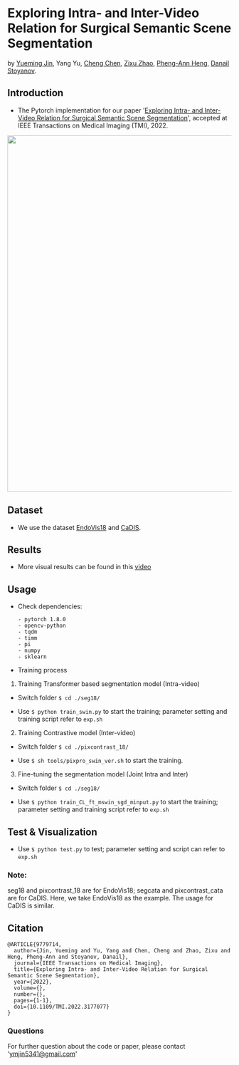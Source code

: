# Exploring Intra- and Inter-Video Relation for Surgical Semantic Scene Segmentation
by [Yueming Jin](https://yuemingjin.github.io/), Yang Yu, [Cheng Chen](https://scholar.google.com.hk/citations?user=bRe3FlcAAAAJ&hl=en), [Zixu Zhao](https://scholar.google.com.hk/citations?user=GSQY0CEAAAAJ&hl=zh-CN), [Pheng-Ann Heng](http://www.cse.cuhk.edu.hk/~pheng/), [Danail Stoyanov](https://www.ucl.ac.uk/surgical-robot-vision/).

## Introduction
* The Pytorch implementation for our paper '[Exploring Intra- and Inter-Video Relation for Surgical Semantic Scene Segmentation](https://arxiv.org/abs/2203.15251)', accepted at IEEE Transactions on Medical Imaging (TMI), 2022.

<p align="center">
  <img src="figure/overview.png"  width="800"/>
</p>


## Dataset

* We use the dataset [EndoVis18](https://endovissub2018-roboticscenesegmentation.grand-challenge.org/Home/) and [CaDIS](https://ts-media-content.s3-eu-west-1.amazonaws.com/machine-learning/datasets/CaDISv2.zip).

## Results

* More visual results can be found in this [video](https://yuemingjin.github.io/video/2022TMI.mp4)

## Usage

* Check dependencies:
   ```
   - pytorch 1.8.0
   - opencv-python
   - tqdm
   - timm
   - pi
   - numpy
   - sklearn
   ```

* Training process

1. Training Transformer based segmentation model (Intra-video)

* Switch folder ``$ cd ./seg18/``

* Use ``$ python train_swin.py`` to start the training; parameter setting and training script refer to ``exp.sh``

2. Training Contrastive model (Inter-video)

* Switch folder ``$ cd ./pixcontrast_18/``

* Use ``$ sh tools/pixpro_swin_ver.sh`` to start the training.

3. Fine-tuning the segmentation model (Joint Intra and Inter)

* Switch folder ``$ cd ./seg18/``

* Use ``$ python train_CL_ft_mswin_sgd_minput.py`` to start the training; parameter setting and training script refer to ``exp.sh``


## Test & Visualization

* Use ``$ python test.py`` to test; parameter setting and script can refer to ``exp.sh``



### Note: 
seg18 and pixcontrast_18 are for EndoVis18; segcata and pixcontrast_cata are for CaDIS.
Here, we take EndoVis18 as the example. The usage for CaDIS is similar.




## Citation

```
@ARTICLE{9779714,
  author={Jin, Yueming and Yu, Yang and Chen, Cheng and Zhao, Zixu and Heng, Pheng-Ann and Stoyanov, Danail},
  journal={IEEE Transactions on Medical Imaging}, 
  title={Exploring Intra- and Inter-Video Relation for Surgical Semantic Scene Segmentation}, 
  year={2022},
  volume={},
  number={},
  pages={1-1},
  doi={10.1109/TMI.2022.3177077}
}
```

### Questions

For further question about the code or paper, please contact 'ymjin5341@gmail.com'


